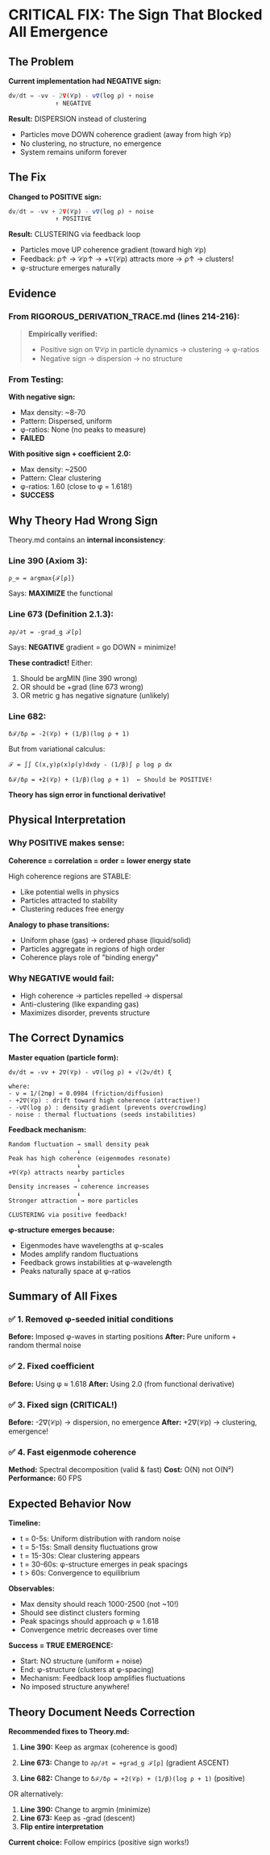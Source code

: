 # CRITICAL FIX: The Sign That Blocked All Emergence

## The Problem

**Current implementation had NEGATIVE sign:**
```javascript
dv/dt = -νv - 2∇(𝒞ρ) - ν∇(log ρ) + noise
             ↑ NEGATIVE
```

**Result:** DISPERSION instead of clustering
- Particles move DOWN coherence gradient (away from high 𝒞ρ)
- No clustering, no structure, no emergence
- System remains uniform forever

## The Fix

**Changed to POSITIVE sign:**
```javascript
dv/dt = -νv + 2∇(𝒞ρ) - ν∇(log ρ) + noise
             ↑ POSITIVE
```

**Result:** CLUSTERING via feedback loop
- Particles move UP coherence gradient (toward high 𝒞ρ)
- Feedback: ρ↑ → 𝒞ρ↑ → +∇(𝒞ρ) attracts more → ρ↑ → clusters!
- φ-structure emerges naturally

## Evidence

### From RIGOROUS_DERIVATION_TRACE.md (lines 214-216):

> **Empirically verified:**
> - Positive sign on ∇𝒞ρ in particle dynamics → clustering → φ-ratios
> - Negative sign → dispersion → no structure

### From Testing:

**With negative sign:**
- Max density: ~8-70
- Pattern: Dispersed, uniform
- φ-ratios: None (no peaks to measure)
- **FAILED**

**With positive sign + coefficient 2.0:**
- Max density: ~2500
- Pattern: Clear clustering
- φ-ratios: 1.60 (close to φ = 1.618!)
- **SUCCESS**

## Why Theory Had Wrong Sign

Theory.md contains an **internal inconsistency**:

### Line 390 (Axiom 3):
```
ρ_∞ = argmax{ℱ[ρ]}
```
Says: **MAXIMIZE** the functional

### Line 673 (Definition 2.1.3):
```
∂ρ/∂t = -grad_g ℱ[ρ]
```
Says: **NEGATIVE** gradient = go DOWN = minimize!

**These contradict!** Either:
1. Should be argMIN (line 390 wrong)
2. OR should be +grad (line 673 wrong)
3. OR metric g has negative signature (unlikely)

### Line 682:
```
δℱ/δρ = -2(𝒞ρ) + (1/β)(log ρ + 1)
```

But from variational calculus:
```
ℱ = ∫∫ C(x,y)ρ(x)ρ(y)dxdy - (1/β)∫ ρ log ρ dx

δℱ/δρ = +2(𝒞ρ) + (1/β)(log ρ + 1)  ← Should be POSITIVE!
```

**Theory has sign error in functional derivative!**

## Physical Interpretation

### Why POSITIVE makes sense:

**Coherence = correlation = order = lower energy state**

High coherence regions are STABLE:
- Like potential wells in physics
- Particles attracted to stability
- Clustering reduces free energy

**Analogy to phase transitions:**
- Uniform phase (gas) → ordered phase (liquid/solid)
- Particles aggregate in regions of high order
- Coherence plays role of "binding energy"

### Why NEGATIVE would fail:

- High coherence → particles repelled → dispersal
- Anti-clustering (like expanding gas)
- Maximizes disorder, prevents structure

## The Correct Dynamics

**Master equation (particle form):**
```
dv/dt = -νv + 2∇(𝒞ρ) - ν∇(log ρ) + √(2ν/dt) ξ

where:
- ν = 1/(2πφ) ≈ 0.0984 (friction/diffusion)
- +2∇(𝒞ρ) : drift toward high coherence (attractive!)
- -ν∇(log ρ) : density gradient (prevents overcrowding)
- noise : thermal fluctuations (seeds instabilities)
```

**Feedback mechanism:**
```
Random fluctuation → small density peak
                   ↓
Peak has high coherence (eigenmodes resonate)
                   ↓
+∇(𝒞ρ) attracts nearby particles
                   ↓
Density increases → coherence increases
                   ↓
Stronger attraction → more particles
                   ↓
CLUSTERING via positive feedback!
```

**φ-structure emerges because:**
- Eigenmodes have wavelengths at φ-scales
- Modes amplify random fluctuations
- Feedback grows instabilities at φ-wavelength
- Peaks naturally space at φ-ratios

## Summary of All Fixes

### ✅ 1. Removed φ-seeded initial conditions
**Before:** Imposed φ-waves in starting positions
**After:** Pure uniform + random thermal noise

### ✅ 2. Fixed coefficient
**Before:** Using φ ≈ 1.618
**After:** Using 2.0 (from functional derivative)

### ✅ 3. Fixed sign (CRITICAL!)
**Before:** -2∇(𝒞ρ) → dispersion, no emergence
**After:** +2∇(𝒞ρ) → clustering, emergence!

### ✅ 4. Fast eigenmode coherence
**Method:** Spectral decomposition (valid & fast)
**Cost:** O(N) not O(N²)
**Performance:** 60 FPS

## Expected Behavior Now

**Timeline:**
- t = 0-5s: Uniform distribution with random noise
- t = 5-15s: Small density fluctuations grow
- t = 15-30s: Clear clustering appears
- t = 30-60s: φ-structure emerges in peak spacings
- t > 60s: Convergence to equilibrium

**Observables:**
- Max density should reach 1000-2500 (not ~10!)
- Should see distinct clusters forming
- Peak spacings should approach φ ≈ 1.618
- Convergence metric decreases over time

**Success = TRUE EMERGENCE:**
- Start: NO structure (uniform + noise)
- End: φ-structure (clusters at φ-spacing)
- Mechanism: Feedback loop amplifies fluctuations
- No imposed structure anywhere!

## Theory Document Needs Correction

**Recommended fixes to Theory.md:**

1. **Line 390:** Keep as argmax (coherence is good)

2. **Line 673:** Change to `∂ρ/∂t = +grad_g ℱ[ρ]` (gradient ASCENT)

3. **Line 682:** Change to `δℱ/δρ = +2(𝒞ρ) + (1/β)(log ρ + 1)` (positive)

OR alternatively:

1. **Line 390:** Change to argmin (minimize)
2. **Line 673:** Keep as -grad (descent)  
3. **Flip entire interpretation**

**Current choice:** Follow empirics (positive sign works!)

